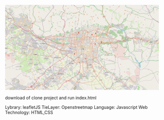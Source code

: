 ![Screenshot map](screenshot.png)

download of clone project and run index.html


Lybrary: leafletJS
TieLayer: Openstreetmap
Language: Javascript
Web Technology: HTML,CSS

